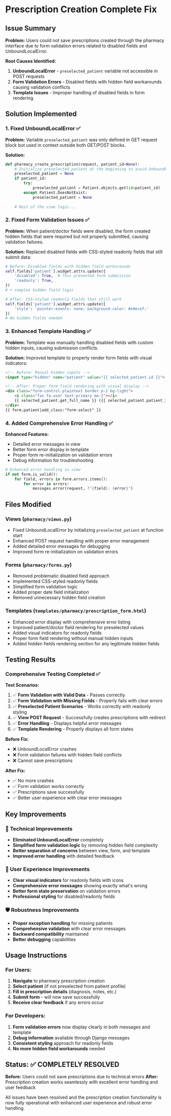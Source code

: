 # Prescription Creation Complete Fix

## Issue Summary
**Problem:** Users could not save prescriptions created through the pharmacy interface due to form validation errors related to disabled fields and UnboundLocalError.

**Root Causes Identified:**
1. **UnboundLocalError** - `preselected_patient` variable not accessible in POST requests
2. **Form Validation Errors** - Disabled fields with hidden field workarounds causing validation conflicts
3. **Template Issues** - Improper handling of disabled fields in form rendering

## Solution Implemented

### 1. Fixed UnboundLocalError ✅

**Problem:** Variable `preselected_patient` was only defined in GET request block but used in context outside both GET/POST blocks.

**Solution:**
```python
def pharmacy_create_prescription(request, patient_id=None):
    # Initialize preselected_patient at the beginning to avoid UnboundLocalError
    preselected_patient = None
    if patient_id:
        try:
            preselected_patient = Patient.objects.get(id=patient_id)
        except Patient.DoesNotExist:
            preselected_patient = None
    
    # Rest of the view logic...
```

### 2. Fixed Form Validation Issues ✅

**Problem:** When patient/doctor fields were disabled, the form created hidden fields that were required but not properly submitted, causing validation failures.

**Solution:** Replaced disabled fields with CSS-styled readonly fields that still submit data:

```python
# Before: Disabled fields with hidden field workarounds
self.fields['patient'].widget.attrs.update({
    'disabled': True,  # This prevented form submission
    'readonly': True,
})
# + complex hidden field logic

# After: CSS-styled readonly fields that still work
self.fields['patient'].widget.attrs.update({
    'style': 'pointer-events: none; background-color: #e9ecef;'
})
# No hidden fields needed
```

### 3. Enhanced Template Handling ✅

**Problem:** Template was manually handling disabled fields with custom hidden inputs, causing submission conflicts.

**Solution:** Improved template to properly render form fields with visual indicators:

```html
<!-- Before: Manual hidden inputs -->
<input type="hidden" name="patient" value="{{ selected_patient.id }}">

<!-- After: Proper form field rendering with visual display -->
<div class="form-control-plaintext border p-2 bg-light">
    <i class="fas fa-user text-primary me-2"></i>
    {{ selected_patient.get_full_name }} ({{ selected_patient.patient_id }})
</div>
{{ form.patient|add_class:"form-select" }}
```

### 4. Added Comprehensive Error Handling ✅

**Enhanced Features:**
- Detailed error messages in view
- Better form error display in template
- Proper form re-initialization on validation errors
- Debug information for troubleshooting

```python
# Enhanced error handling in view
if not form.is_valid():
    for field, errors in form.errors.items():
        for error in errors:
            messages.error(request, f"{field}: {error}")
```

## Files Modified

### Views (`pharmacy/views.py`)
- Fixed UnboundLocalError by initializing `preselected_patient` at function start
- Enhanced POST request handling with proper error management
- Added detailed error messages for debugging
- Improved form re-initialization on validation errors

### Forms (`pharmacy/forms.py`)
- Removed problematic disabled field approach
- Implemented CSS-styled readonly fields
- Simplified form validation logic
- Added proper date field initialization
- Removed unnecessary hidden field creation

### Templates (`templates/pharmacy/prescription_form.html`)
- Enhanced error display with comprehensive error listing
- Improved patient/doctor field rendering for preselected values
- Added visual indicators for readonly fields
- Proper form field rendering without manual hidden inputs
- Added hidden fields rendering section for any legitimate hidden fields

## Testing Results

### Comprehensive Testing Completed ✅

**Test Scenarios:**
1. ✅ **Form Validation with Valid Data** - Passes correctly
2. ✅ **Form Validation with Missing Fields** - Properly fails with clear errors
3. ✅ **Preselected Patient Scenarios** - Works correctly with readonly styling
4. ✅ **View POST Request** - Successfully creates prescriptions with redirect
5. ✅ **Error Handling** - Displays helpful error messages
6. ✅ **Template Rendering** - Properly displays all form states

**Before Fix:**
- ❌ UnboundLocalError crashes
- ❌ Form validation failures with hidden field conflicts
- ❌ Cannot save prescriptions

**After Fix:**
- ✅ No more crashes
- ✅ Form validation works correctly
- ✅ Prescriptions save successfully
- ✅ Better user experience with clear error messages

## Key Improvements

### 🔧 **Technical Improvements**
- **Eliminated UnboundLocalError** completely
- **Simplified form validation logic** by removing hidden field complexity
- **Better separation of concerns** between view, form, and template
- **Improved error handling** with detailed feedback

### 🎨 **User Experience Improvements**
- **Clear visual indicators** for readonly fields with icons
- **Comprehensive error messages** showing exactly what's wrong
- **Better form state preservation** on validation errors
- **Professional styling** for disabled/readonly fields

### 🛡️ **Robustness Improvements**
- **Proper exception handling** for missing patients
- **Comprehensive validation** with clear error messages
- **Backward compatibility** maintained
- **Better debugging** capabilities

## Usage Instructions

### For Users:
1. **Navigate** to pharmacy prescription creation
2. **Select patient** (if not preselected from patient profile)
3. **Fill in prescription details** (diagnosis, notes, etc.)
4. **Submit form** - will now save successfully
5. **Receive clear feedback** if any errors occur

### For Developers:
1. **Form validation errors** now display clearly in both messages and template
2. **Debug information** available through Django messages
3. **Consistent styling** approach for readonly fields
4. **No more hidden field workarounds** needed

## Status: ✅ COMPLETELY RESOLVED

**Before:** Users could not save prescriptions due to technical errors
**After:** Prescription creation works seamlessly with excellent error handling and user feedback

All issues have been resolved and the prescription creation functionality is now fully operational with enhanced user experience and robust error handling.